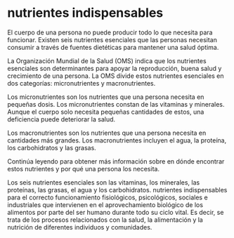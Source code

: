 # nutrientes indispensables
El cuerpo de una persona no puede producir todo lo que necesita para funcionar. Existen seis nutrientes esenciales que las personas necesitan consumir a través de fuentes dietéticas para mantener una salud óptima.

La Organización Mundial de la Salud (OMS) indica que los nutrientes esenciales son determinantes para apoyar la reproducción, buena salud y crecimiento de una persona. La OMS divide estos nutrientes esenciales en dos categorías: micronutrientes y macronutrientes.

Los micronutrientes son los nutrientes que una persona necesita en pequeñas dosis. Los micronutrientes constan de las vitaminas y minerales. Aunque el cuerpo solo necesita pequeñas cantidades de estos, una deficiencia puede deteriorar la salud.

Los macronutrientes son los nutrientes que una persona necesita en cantidades más grandes. Los macronutrientes incluyen el agua, la proteína, los carbohidratos y las grasas.

Continúa leyendo para obtener más información sobre en dónde encontrar estos nutrientes y por qué una persona los necesita.

Los seis nutrientes esenciales son las vitaminas, los minerales, las proteínas, las grasas, el agua y los carbohidratos.
nutrientes indispensables para el correcto funcionamiento fisiológicos, psicológicos, sociales e industriales que intervienen en el aprovechamiento biológico de los alimentos por parte del ser humano durante todo su ciclo vital. Es decir, se trata de los procesos relacionados con la salud, la alimentación y la nutrición de diferentes individuos y comunidades.

